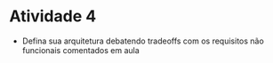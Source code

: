 # Atividade 4

- Defina sua arquitetura debatendo tradeoffs com os requisitos não funcionais comentados em aula

